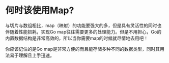 # **何时该使用Map?**

与切片与数组相比，map（映射）的功能要强大的多，但是具有灵活性的同时也伴随着性能损耗，实现Go map往往需要更多的处理能力。但是不用担心，Go的内置数据结构是非常高效的，所以当你需要map的时候就尽情地去用吧！

你应该记住的是Go map是非常方便的而且能存储多种不同的数据类型，同时其用法易于理解且上手迅速。